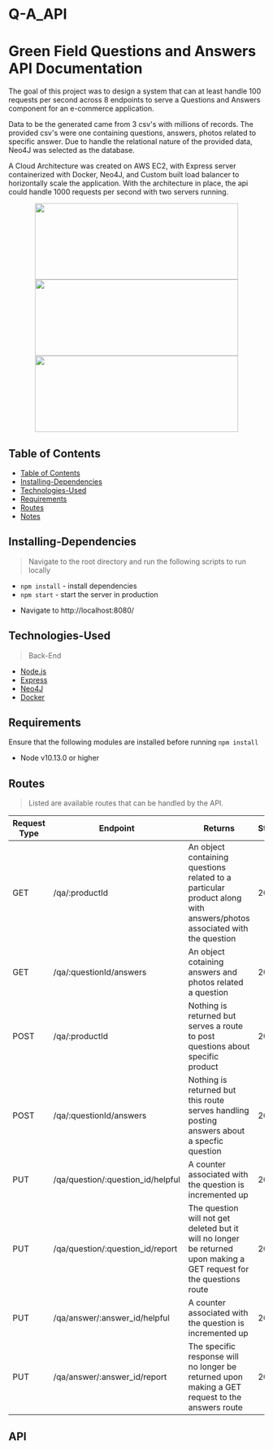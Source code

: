 # Q-A_API
# Green Field Questions and Answers API Documentation

<!-- INSERT GIF OF OVERALL APP HERE -->

The goal of this project was to design a system that can at least handle 100 requests per second across 8 endpoints to serve a Questions and Answers component for an e-commerce application. 

Data to be the generated came from 3 csv's with millions of records. The provided csv's were one containing questions, answers, photos related to specific answer. Due to handle the relational nature of the provided data, Neo4J was selected as the database. 

A Cloud Architecture was created on AWS EC2, with Express server containerized with Docker, Neo4J, and Custom built load balancer to horizontally scale the application. With the architecture in place, the api could handle 1000 requests per second with two servers running.

<p align="center">
<img src="https://go.neo4j.com/rs/710-RRC-335/images/neo4j_logo.png" width="400" height="150">
<img src="https://cdn.vox-cdn.com/thumbor/fbrTLtxuP2D29o8VJUaE-u3NKfU=/0x0:792x613/1200x800/filters:focal(300x237:426x363)/cdn.vox-cdn.com/uploads/chorus_image/image/59850273/Docker_logo_011.0.png" width="400" height="150">
<img src="https://upload.wikimedia.org/wikipedia/commons/thumb/9/93/Amazon_Web_Services_Logo.svg/1280px-Amazon_Web_Services_Logo.svg.png" width="400" height="150">
</p>




## Table of Contents

  - [Table of Contents](#table-of-contents)
  - [Installing-Dependencies](#installing-dependencies)
  - [Technologies-Used](#technologies-used)
  - [Requirements](#requirements)
  - [Routes](#routes)
  - [Notes](#notes)

## Installing-Dependencies

> Navigate to the root directory and run the following scripts to run locally

- `npm install` - install dependencies
- `npm start` - start the server in production

* Navigate to http://localhost:8080/

## Technologies-Used

> Back-End

- [Node.js](https://nodejs.org/en/)
- [Express](https://expressjs.com)
- [Neo4J](https://https://neo4j.com/)
- [Docker](https://www.docker.com)


## Requirements

Ensure that the following modules are installed before running `npm install`

- Node v10.13.0 or higher

## Routes

> Listed are available routes that can be handled by the API.

| Request Type | Endpoint                          | Returns                                                                                                               | Status |
| ------------ | --------------------------------- | --------------------------------------------------------------------------------------------------------------------- | ------ |
| GET          | /qa/:productId                    | An object containing questions related to a particular product along with answers/photos associated with the question | 200    |
| GET          | /qa/:questionId/answers           | An object cotaining answers and photos related a question                                                             | 200    |
| POST         | /qa/:productId                    | Nothing is returned but serves a route to post questions about specific product                                       | 201    |
| POST         | /qa/:questionId/answers           | Nothing is returned but this route serves handling posting answers about a specfic question                           | 201    |
| PUT          | /qa/question/:question_id/helpful | A counter associated with the question is incremented up                                                              | 204    |
| PUT          | /qa/question/:question_id/report  | The question will not get deleted but it will no longer be returned upon making a GET request for the questions route | 204    |
| PUT          | /qa/answer/:answer_id/helpful     | A counter associated with the question is incremented up                                                              | 204    |
| PUT          | /qa/answer/:answer_id/report      | The specific response will no longer be returned  upon making a GET request to the answers route                      | 204    |

## API